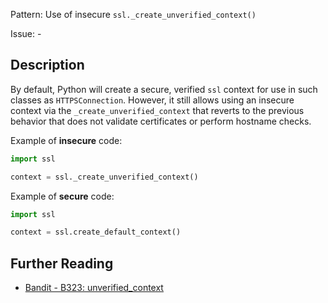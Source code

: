 Pattern: Use of insecure `ssl._create_unverified_context()`

Issue: -

## Description

By default, Python will create a secure, verified `ssl` context for use in such
classes as `HTTPSConnection`. However, it still allows using an insecure context
via the `_create_unverified_context` that reverts to the previous behavior that
does not validate certificates or perform hostname checks.


Example of **insecure** code:

```python
import ssl

context = ssl._create_unverified_context()
```

Example of **secure** code:

```python
import ssl

context = ssl.create_default_context()
```

## Further Reading

* [Bandit - B323: unverified_context](https://bandit.readthedocs.io/en/latest/blacklists/blacklist_calls.html#b323-unverified-context)
